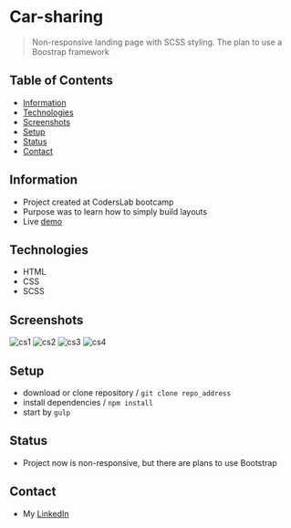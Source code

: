 # Car-sharing
>Non-responsive landing page with SCSS styling. The plan to use a Boostrap framework


## Table of Contents
* [Information](#information)
* [Technologies](#technologies)
* [Screenshots](#screenshots)
* [Setup](#setup)
* [Status](#status)
* [Contact](#contact)


## Information
- Project created at CodersLab bootcamp
- Purpose was to learn how to simply build layouts
- Live [demo](https://adamsawka.github.io/Car_sharing/)


## Technologies
- HTML
- CSS
- SCSS

## Screenshots
![cs1](https://user-images.githubusercontent.com/43583762/158575548-b6eade5b-2fc5-41bd-a458-3cc2243bd2d8.jpg)
![cs2](https://user-images.githubusercontent.com/43583762/158575558-a7e77ba5-00cc-416d-a50b-c4b27d0df7bf.jpg)
![cs3](https://user-images.githubusercontent.com/43583762/158575574-24b5df1b-f8b7-4434-8bd1-1afea628fae9.jpg)
![cs4](https://user-images.githubusercontent.com/43583762/158575582-39adec69-4c6d-4d0b-b2a3-4edb84a4b247.jpg)



## Setup

- download or clone repository / `git clone repo_address`
- install dependencies / `npm install`
- start by `gulp`

## Status
- Project now is non-responsive, but there are plans to use Bootstrap

## Contact
- My [LinkedIn](https://www.linkedin.com/in/adam-sawka-net/) 
